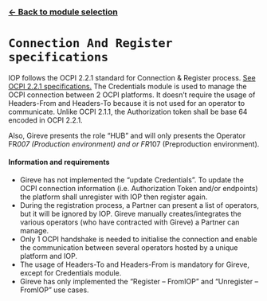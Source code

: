 ### [<- Back to module selection](cpo_edits.md)

# `Connection And Register specifications`

IOP follows the OCPI 2.2.1 standard for Connection & Register process. [See OCPI 2.2.1 specifications.](https://github.com/ocpi/ocpi/blob/release-2.2.1-bugfixes/credentials.asciidoc)
The Credentials module is used to manage the OCPI connection between 2 OCPI platforms. It doesn’t require the usage of Headers-From and Headers-To because it is not used for an operator to communicate.
Unlike OCPI 2.1.1, the Authorization token shall be base 64 encoded in OCPI 2.2.1.

Also, Gireve presents the role “HUB” and will only presents the Operator FR*007 (Production environment) and or FR*107 (Preproduction environment).

#### Information and requirements

-   Gireve has not implemented the “update Credentials”. To update the OCPI connection information (i.e. Authorization Token and/or endpoints) the platform shall unregister with IOP then register again.
-   During the registration process, a Partner can present a list of operators, but it will be ignored by IOP. Gireve manually creates/integrates the various operators (who have contracted with Gireve) a Partner can manage.
-   Only 1 OCPI handshake is needed to initialise the connection and enable the communication between several operators hosted by a unique platform and IOP.
-   The usage of Headers-To and Headers-From is mandatory for Gireve, except for Credentials module.
-   Gireve has only implemented the “Register – FromIOP” and “Unregister – FromIOP” use cases.
